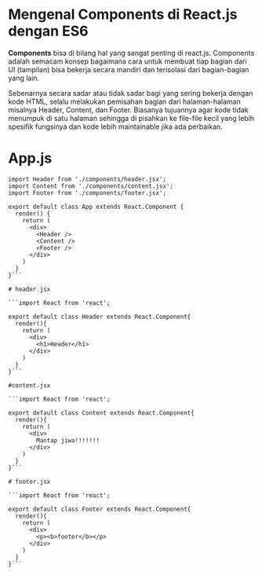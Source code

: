 Mengenal Components di React.js dengan ES6
===

**Components** bisa di bilang hal yang sangat penting di react.js. Components adalah semacam konsep bagaimana cara untuk membuat tiap bagian dari UI (tampilan) bisa bekerja secara mandiri dan terisolasi dari bagian-bagian yang lain.

Sebenarnya secara sadar atau tidak sadar bagi yang sering bekerja dengan kode HTML, selalu melakukan pemisahan bagian dari halaman-halaman misalnya Header, Content, dan Footer. Biasanya tujuannya agar kode tidak menumpuk di satu halaman sehingga di pisahkan ke file-file kecil yang lebih spesifik fungsinya dan kode lebih maintainable jika ada perbaikan.

App.js
=======
```import React from 'react';
import Header from './components/header.jsx';
import Content from './components/content.jsx';
import Footer from './components/footer.jsx';

export default class App extends React.Component {
  render() {
    return (
      <div>
        <Header />
        <Content />
        <Footer />
      </div>
    )
  }
}```

# header.jsx

```import React from 'react';

export default class Header extends React.Component{
  render(){
    return (
      <div>
        <h1>Header</h1>
      </div>
    )
  }
}```

#content.jsx

```import React from 'react';

export default class Content extends React.Component{
  render(){
    return (
      <div>
        Mantap jiwa!!!!!!!
      </div>
    )
  }
}```

# footer.jsx

```import React from 'react';

export default class Footer extends React.Component{
  render(){
    return (
      <div>
        <p><b>footer</b></p>
      </div>
    )
  }
}```
